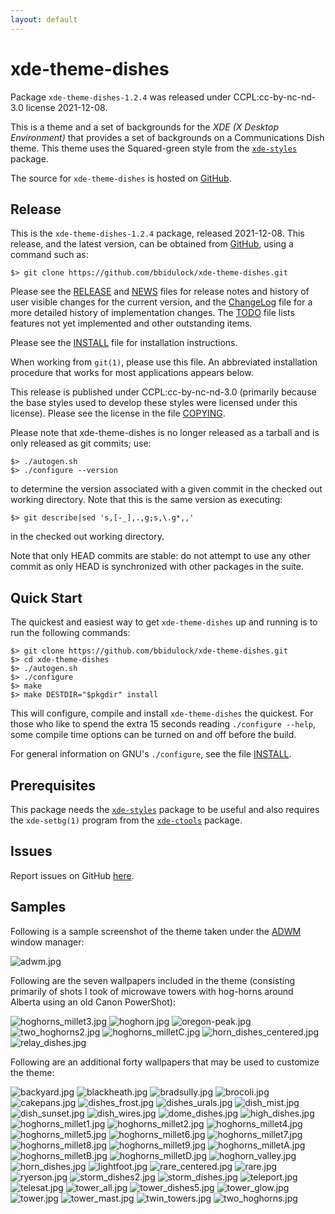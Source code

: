 ```yaml
---
layout: default
---
```

[xde-theme-dishes -- read me first file.  2021-12-08]: #

xde-theme-dishes
===============

Package `xde-theme-dishes-1.2.4` was released under CCPL:cc-by-nc-nd-3.0
license 2021-12-08.

This is a theme and a set of backgrounds for the _XDE (X Desktop
Environment)_ that provides a set of backgrounds on
a Communications Dish theme.
This theme uses the Squared-green style from the [`xde-styles`][11]
package.

The source for `xde-theme-dishes` is hosted on [GitHub][1].


Release
-------

This is the `xde-theme-dishes-1.2.4` package, released 2021-12-08.
This release, and the latest version, can be obtained from [GitHub][1],
using a command such as:

    $> git clone https://github.com/bbidulock/xde-theme-dishes.git

Please see the [RELEASE][3] and [NEWS][4] files for release notes and
history of user visible changes for the current version, and the
[ChangeLog][5] file for a more detailed history of implementation
changes.  The [TODO][6] file lists features not yet implemented and
other outstanding items.

Please see the [INSTALL][8] file for installation instructions.

When working from `git(1)`, please use this file.  An abbreviated
installation procedure that works for most applications appears below.

This release is published under CCPL:cc-by-nc-nd-3.0 (primarily because
the base styles used to develop these styles were licensed under this
license).
Please see the license in the file [COPYING][10].

Please note that xde-theme-dishes is no longer released as
a tarball and is only released as git commits; use:

    $> ./autogen.sh
    $> ./configure --version

to determine the version associated with a given commit in the
checked out working directory.  Note that this is the same version
as executing:

    $> git describe|sed 's,[-_],.,g;s,\.g*,,'

in the checked out working directory.

Note that only HEAD commits are stable: do not attempt to use any
other commit as only HEAD is synchronized with other packages in
the suite.


Quick Start
-----------

The quickest and easiest way to get `xde-theme-dishes` up and
running is to run the following commands:

    $> git clone https://github.com/bbidulock/xde-theme-dishes.git
    $> cd xde-theme-dishes
    $> ./autogen.sh
    $> ./configure
    $> make
    $> make DESTDIR="$pkgdir" install

This will configure, compile and install `xde-theme-dishes` the
quickest.  For those who like to spend the extra 15 seconds reading
`./configure --help`, some compile time options can be turned on and off
before the build.

For general information on GNU's `./configure`, see the file
[INSTALL][8].


Prerequisites
-------------

This package needs the [`xde-styles`][11] package to be useful and also
requires the `xde-setbg(1)` program from the [`xde-ctools`][12] package.


Issues
------

Report issues on GitHub [here][2].


Samples
-------

Following is a sample screenshot of the theme taken under the [ADWM][13]
window manager:

![adwm.jpg](scrot/adwm.jpg "Wallpaper #1")

Following are the seven wallpapers included in the theme (consisting
primarily of shots I took of microwave towers with hog-horns around
Alberta using an old Canon PowerShot):

![hoghorns_millet3.jpg](images/hoghorns_millet3.jpg "Wallpaper #1")
![hoghorn.jpg](images/hoghorn.jpg "Wallpaper #2")
![oregon-peak.jpg](images/oregon-peak.jpg "Wallpaper #3")
![two_hoghorns2.jpg](images/two_hoghorns2.jpg "Wallpaper #4")
![hoghorns_milletC.jpg](images/hoghorns_milletC.jpg "Wallpaper #5")
![horn_dishes_centered.jpg](images/horn_dishes_centered.jpg "Wallpaper #6")
![relay_dishes.jpg](images/relay_dishes.jpg "Wallpaper #7")

Following are an additional forty wallpapers that may be used to
customize the theme:

![backyard.jpg](images/backyard.jpg "Additional Image #1")
![blackheath.jpg](images/blackheath.jpg "Additional Image #2")
![bradsully.jpg](images/bradsully.jpg "Additional Image #3")
![brocoli.jpg](images/brocoli.jpg "Additional Image #4")
![cakepans.jpg](images/cakepans.jpg "Additional Image #5")
![dishes_frost.jpg](images/dishes_frost.jpg "Additional Image #6")
![dishes_urals.jpg](images/dishes_urals.jpg "Additional Image #7")
![dish_mist.jpg](images/dish_mist.jpg "Additional Image #8")
![dish_sunset.jpg](images/dish_sunset.jpg "Additional Image #9")
![dish_wires.jpg](images/dish_wires.jpg "Additional Image #10")
![dome_dishes.jpg](images/dome_dishes.jpg "Additional Image #11")
![high_dishes.jpg](images/high_dishes.jpg "Additional Image #12")
![hoghorns_millet1.jpg](images/hoghorns_millet1.jpg "Additional Image #13")
![hoghorns_millet2.jpg](images/hoghorns_millet2.jpg "Additional Image #14")
![hoghorns_millet4.jpg](images/hoghorns_millet4.jpg "Additional Image #15")
![hoghorns_millet5.jpg](images/hoghorns_millet5.jpg "Additional Image #16")
![hoghorns_millet6.jpg](images/hoghorns_millet6.jpg "Additional Image #17")
![hoghorns_millet7.jpg](images/hoghorns_millet7.jpg "Additional Image #18")
![hoghorns_millet8.jpg](images/hoghorns_millet8.jpg "Additional Image #19")
![hoghorns_millet9.jpg](images/hoghorns_millet9.jpg "Additional Image #20")
![hoghorns_milletA.jpg](images/hoghorns_milletA.jpg "Additional Image #21")
![hoghorns_milletB.jpg](images/hoghorns_milletB.jpg "Additional Image #22")
![hoghorns_milletD.jpg](images/hoghorns_milletD.jpg "Additional Image #23")
![hoghorn_valley.jpg](images/hoghorn_valley.jpg "Additional Image #24")
![horn_dishes.jpg](images/horn_dishes.jpg "Additional Image #25")
![lightfoot.jpg](images/lightfoot.jpg "Additional Image #26")
![rare_centered.jpg](images/rare_centered.jpg "Additional Image #27")
![rare.jpg](images/rare.jpg "Additional Image #28")
![ryerson.jpg](images/ryerson.jpg "Additional Image #29")
![storm_dishes2.jpg](images/storm_dishes2.jpg "Additional Image #30")
![storm_dishes.jpg](images/storm_dishes.jpg "Additional Image #31")
![teleport.jpg](images/teleport.jpg "Additional Image #32")
![telesat.jpg](images/telesat.jpg "Additional Image #33")
![tower_all.jpg](images/tower_all.jpg "Additional Image #34")
![tower_dishes5.jpg](images/tower_dishes5.jpg "Additional Image #35")
![tower_glow.jpg](images/tower_glow.jpg "Additional Image #36")
![tower.jpg](images/tower.jpg "Additional Image #37")
![tower_mast.jpg](images/tower_mast.jpg "Additional Image #38")
![twin_towers.jpg](images/twin_towers.jpg "Additional Image #39")
![two_hoghorns.jpg](images/two_hoghorns.jpg "Additional Image #40")



[1]: https://github.com/bbidulock/xde-theme-dishes
[2]: https://github.com/bbidulock/xde-theme-dishes/issues
[3]: https://github.com/bbidulock/xde-theme-dishes/blob/1.2.4/RELEASE
[4]: https://github.com/bbidulock/xde-theme-dishes/blob/1.2.4/NEWS
[5]: https://github.com/bbidulock/xde-theme-dishes/blob/1.2.4/ChangeLog
[6]: https://github.com/bbidulock/xde-theme-dishes/blob/1.2.4/TODO
[7]: https://github.com/bbidulock/xde-theme-dishes/blob/1.2.4/COMPLIANCE
[8]: https://github.com/bbidulock/xde-theme-dishes/blob/1.2.4/INSTALL
[9]: https://github.com/bbidulock/xde-theme-dishes/blob/1.2.4/LICENSE
[10]: https://github.com/bbidulock/xde-theme-dishes/blob/1.2.4/COPYING
[11]: https://github.com/bbidulock/xde-styles
[12]: https://github.com/bbidulock/xde-ctools
[13]: https://bbidulock.github.io/adwm

[ vim: set ft=markdown sw=4 tw=72 nocin nosi fo+=tcqlorn spell: ]: #
